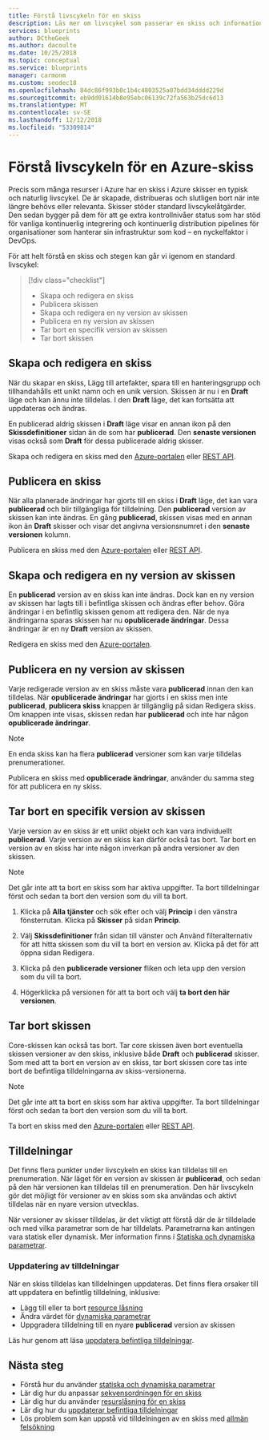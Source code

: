 ```yaml
---
title: Förstå livscykeln för en skiss
description: Läs mer om livscykel som passerar en skiss och information om varje steg.
services: blueprints
author: DCtheGeek
ms.author: dacoulte
ms.date: 10/25/2018
ms.topic: conceptual
ms.service: blueprints
manager: carmonm
ms.custom: seodec18
ms.openlocfilehash: 84dc86f993b0c1b4c4803525a07bdd34dddd229d
ms.sourcegitcommit: eb9dd01614b8e95ebc06139c72fa563b25dc6d13
ms.translationtype: MT
ms.contentlocale: sv-SE
ms.lasthandoff: 12/12/2018
ms.locfileid: "53309814"
---
```

# <a name="understand-the-lifecycle-of-an-azure-blueprint"></a>Förstå livscykeln för en Azure-skiss

Precis som många resurser i Azure har en skiss i Azure skisser en typisk och naturlig livscykel. De är skapade, distribueras och slutligen bort när inte längre behövs eller relevanta.
Skisser stöder standard livscykelåtgärder. Den sedan bygger på dem för att ge extra kontrollnivåer status som har stöd för vanliga kontinuerlig integrering och kontinuerlig distribution pipelines för organisationer som hanterar sin infrastruktur som kod – en nyckelfaktor i DevOps.

För att helt förstå en skiss och stegen kan går vi igenom en standard livscykel:

> [!div class="checklist"]
> - Skapa och redigera en skiss
> - Publicera skissen
> - Skapa och redigera en ny version av skissen
> - Publicera en ny version av skissen
> - Tar bort en specifik version av skissen
> - Tar bort skissen

## <a name="creating-and-editing-a-blueprint"></a>Skapa och redigera en skiss

När du skapar en skiss, Lägg till artefakter, spara till en hanteringsgrupp och tillhandahålls ett unikt namn och en unik version. Skissen är nu i en **Draft** läge och kan ännu inte tilldelas.
I den **Draft** läge, det kan fortsätta att uppdateras och ändras.

En publicerad aldrig skissen i **Draft** läge visar en annan ikon på den **Skissdefinitioner** sidan än de som har **publicerad**. Den **senaste versionen** visas också som **Draft** för dessa publicerade aldrig skisser.

Skapa och redigera en skiss med den [Azure-portalen](../create-blueprint-portal.md#create-a-blueprint) eller [REST API](../create-blueprint-rest-api.md#create-a-blueprint).

## <a name="publishing-a-blueprint"></a>Publicera en skiss

När alla planerade ändringar har gjorts till en skiss i **Draft** läge, det kan vara **publicerad** och blir tillgängliga för tilldelning. Den **publicerad** version av skissen kan inte ändras.
En gång **publicerad**, skissen visas med en annan ikon än **Draft** skisser och visar det angivna versionsnumret i den **senaste versionen** kolumn.

Publicera en skiss med den [Azure-portalen](../create-blueprint-portal.md#publish-a-blueprint) eller [REST API](../create-blueprint-rest-api.md#publish-a-blueprint).

## <a name="creating-and-editing-a-new-version-of-the-blueprint"></a>Skapa och redigera en ny version av skissen

En **publicerad** version av en skiss kan inte ändras. Dock kan en ny version av skissen har lagts till i befintliga skissen och ändras efter behov. Göra ändringar i en befintlig skissen genom att redigera den. När de nya ändringarna sparas skissen har nu **opublicerade ändringar**. Dessa ändringar är en ny **Draft** version av skissen.

Redigera en skiss med den [Azure-portalen](../create-blueprint-portal.md#edit-a-blueprint).

## <a name="publishing-a-new-version-of-the-blueprint"></a>Publicera en ny version av skissen

Varje redigerade version av en skiss måste vara **publicerad** innan den kan tilldelas. När **opublicerade ändringar** har gjorts i en skiss men inte **publicerad**, **publicera skiss** knappen är tillgänglig på sidan Redigera skiss. Om knappen inte visas, skissen redan har **publicerad** och inte har någon **opublicerade ändringar**.

> [!NOTE]
> En enda skiss kan ha flera **publicerad** versioner som kan varje tilldelas prenumerationer.

Publicera en skiss med **opublicerade ändringar**, använder du samma steg för att publicera en ny skiss.

## <a name="deleting-a-specific-version-of-the-blueprint"></a>Tar bort en specifik version av skissen

Varje version av en skiss är ett unikt objekt och kan vara individuellt **publicerad**. Varje version av en skiss kan därför också tas bort. Tar bort en version av en skiss har inte någon inverkan på andra versioner av den skissen.

> [!NOTE]
> Det går inte att ta bort en skiss som har aktiva uppgifter. Ta bort tilldelningar först och sedan ta bort den version som du vill ta bort.

1. Klicka på **Alla tjänster** och sök efter och välj **Princip** i den vänstra fönsterrutan. Klicka på **Skisser** på sidan **Princip**.

1. Välj **Skissdefinitioner** från sidan till vänster och Använd filteralternativ för att hitta skissen som du vill ta bort en version av. Klicka på det för att öppna sidan Redigera.

1. Klicka på den **publicerade versioner** fliken och leta upp den version som du vill ta bort.

1. Högerklicka på versionen för att ta bort och välj **ta bort den här versionen**.

## <a name="deleting-the-blueprint"></a>Tar bort skissen

Core-skissen kan också tas bort. Tar core skissen även bort eventuella skissen versioner av den skiss, inklusive både **Draft** och **publicerad** skisser. Som med att ta bort en version av en skiss, tar bort skissen core tas inte bort de befintliga tilldelningarna av skiss-versionerna.

> [!NOTE]
> Det går inte att ta bort en skiss som har aktiva uppgifter. Ta bort tilldelningar först och sedan ta bort den version som du vill ta bort.

Ta bort en skiss med den [Azure-portalen](../create-blueprint-portal.md#delete-a-blueprint) eller [REST API](../create-blueprint-rest-api.md#delete-a-blueprint).

## <a name="assignments"></a>Tilldelningar

Det finns flera punkter under livscykeln en skiss kan tilldelas till en prenumeration. När läget för en version av skissen är **publicerad**, och sedan på den här versionen kan tilldelas till en prenumeration. Den här livscykeln gör det möjligt för versioner av en skiss som ska användas och aktivt tilldelas när en nyare version utvecklas.

När versioner av skisser tilldelas, är det viktigt att förstå där de är tilldelade och med vilka parametrar som de har tilldelats. Parametrarna kan antingen vara statisk eller dynamisk. Mer information finns i [Statiska och dynamiska parametrar](parameters.md).

### <a name="updating-assignments"></a>Uppdatering av tilldelningar

När en skiss tilldelas kan tilldelningen uppdateras. Det finns flera orsaker till att uppdatera en befintlig tilldelning, inklusive:

- Lägg till eller ta bort [resource låsning](resource-locking.md)
- Ändra värdet för [dynamiska parametrar](parameters.md#dynamic-parameters)
- Uppgradera tilldelning till en nyare **publicerad** version av skissen

Läs hur genom att läsa [uppdatera befintliga tilldelningar](../how-to/update-existing-assignments.md).

## <a name="next-steps"></a>Nästa steg

- Förstå hur du använder [statiska och dynamiska parametrar](parameters.md)
- Lär dig hur du anpassar [sekvensordningen för en skiss](sequencing-order.md)
- Lär dig hur du använder [resurslåsning för en skiss](resource-locking.md)
- Lär dig hur du [uppdaterar befintliga tilldelningar](../how-to/update-existing-assignments.md)
- Lös problem som kan uppstå vid tilldelningen av en skiss med [allmän felsökning](../troubleshoot/general.md)